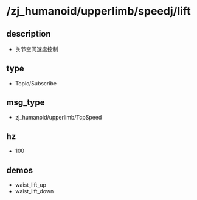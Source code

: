 ﻿# /zj_humanoid/upperlimb/speedj/lift

## description
- 关节空间速度控制

## type
- Topic/Subscribe

## msg_type
- zj_humanoid/upperlimb/TcpSpeed

## hz
- 100

## demos
- waist_lift_up
- waist_lift_down


